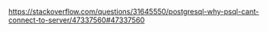 https://stackoverflow.com/questions/31645550/postgresql-why-psql-cant-connect-to-server/47337560#47337560
